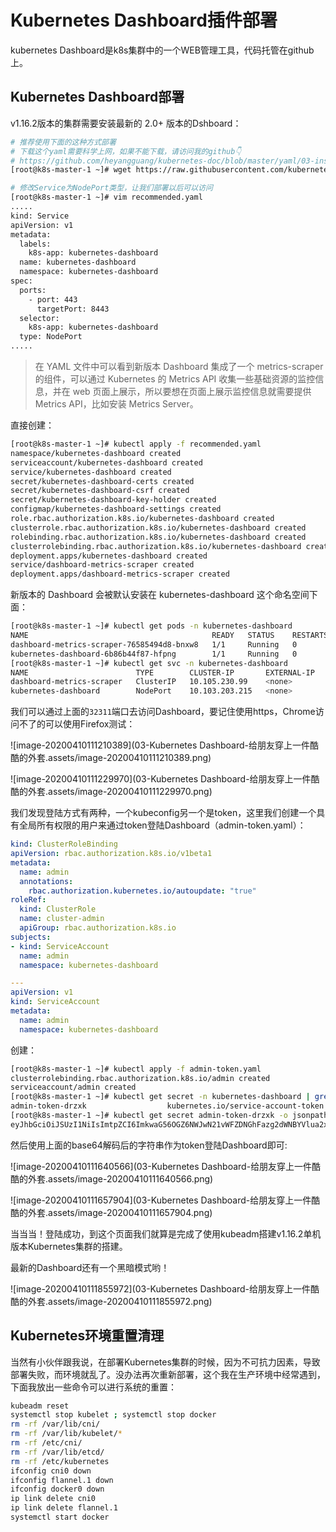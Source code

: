 # Kubernetes Dashboard插件部署

kubernetes Dashboard是k8s集群中的一个WEB管理工具，代码托管在github上。

[点击这里]: https://github.com/kubernetes/dashboard



## Kubernetes Dashboard部署

v1.16.2版本的集群需要安装最新的 2.0+ 版本的Dshboard：

```bash
# 推荐使用下面的这种方式部署
# 下载这个yaml需要科学上网，如果不能下载，请访问我的github👇
# https://github.com/heyangguang/kubernetes-doc/blob/master/yaml/03-install-k8s-dashboard/recommended.yaml
[root@k8s-master-1 ~]# wget https://raw.githubusercontent.com/kubernetes/dashboard/v2.0.0-beta5/aio/deploy/recommended.yaml

# 修改Service为NodePort类型，让我们部署以后可以访问
[root@k8s-master-1 ~]# vim recommended.yaml
.....
kind: Service
apiVersion: v1
metadata:
  labels:
    k8s-app: kubernetes-dashboard
  name: kubernetes-dashboard
  namespace: kubernetes-dashboard
spec:
  ports:
    - port: 443
      targetPort: 8443
  selector:
    k8s-app: kubernetes-dashboard
  type: NodePort 
.....  
```

> 在 YAML 文件中可以看到新版本 Dashboard 集成了一个 metrics-scraper 的组件，可以通过 Kubernetes 的 Metrics API 收集一些基础资源的监控信息，并在 web 页面上展示，所以要想在页面上展示监控信息就需要提供 Metrics API，比如安装 Metrics Server。

直接创建：

```bash
[root@k8s-master-1 ~]# kubectl apply -f recommended.yaml
namespace/kubernetes-dashboard created
serviceaccount/kubernetes-dashboard created
service/kubernetes-dashboard created
secret/kubernetes-dashboard-certs created
secret/kubernetes-dashboard-csrf created
secret/kubernetes-dashboard-key-holder created
configmap/kubernetes-dashboard-settings created
role.rbac.authorization.k8s.io/kubernetes-dashboard created
clusterrole.rbac.authorization.k8s.io/kubernetes-dashboard created
rolebinding.rbac.authorization.k8s.io/kubernetes-dashboard created
clusterrolebinding.rbac.authorization.k8s.io/kubernetes-dashboard created
deployment.apps/kubernetes-dashboard created
service/dashboard-metrics-scraper created
deployment.apps/dashboard-metrics-scraper created
```

新版本的 Dashboard 会被默认安装在 kubernetes-dashboard 这个命名空间下面：

```bash
[root@k8s-master-1 ~]# kubectl get pods -n kubernetes-dashboard
NAME                                         READY   STATUS    RESTARTS   AGE
dashboard-metrics-scraper-76585494d8-bnxw8   1/1     Running   0          119s
kubernetes-dashboard-6b86b44f87-hfpng        1/1     Running   0          119s
[root@k8s-master-1 ~]# kubectl get svc -n kubernetes-dashboard
NAME                        TYPE        CLUSTER-IP       EXTERNAL-IP   PORT(S)         AGE
dashboard-metrics-scraper   ClusterIP   10.105.230.99    <none>        8000/TCP        17s
kubernetes-dashboard        NodePort    10.103.203.215   <none>        443:32311/TCP   17s
```

我们可以通过上面的`32311`端口去访问Dashboard，要记住使用https，Chrome访问不了的可以使用Firefox测试：

![image-20200410111210389](03-Kubernetes Dashboard-给朋友穿上一件酷酷的外套.assets/image-20200410111210389.png)

![image-20200410111229970](03-Kubernetes Dashboard-给朋友穿上一件酷酷的外套.assets/image-20200410111229970.png)



我们发现登陆方式有两种，一个kubeconfig另一个是token，这里我们创建一个具有全局所有权限的用户来通过token登陆Dashboard（admin-token.yaml）：

```yaml
kind: ClusterRoleBinding
apiVersion: rbac.authorization.k8s.io/v1beta1
metadata:
  name: admin
  annotations:
    rbac.authorization.kubernetes.io/autoupdate: "true"
roleRef:
  kind: ClusterRole
  name: cluster-admin
  apiGroup: rbac.authorization.k8s.io
subjects:
- kind: ServiceAccount
  name: admin
  namespace: kubernetes-dashboard

---
apiVersion: v1
kind: ServiceAccount
metadata:
  name: admin
  namespace: kubernetes-dashboard
```

创建：

```bash
[root@k8s-master-1 ~]# kubectl apply -f admin-token.yaml
clusterrolebinding.rbac.authorization.k8s.io/admin created
serviceaccount/admin created
[root@k8s-master-1 ~]# kubectl get secret -n kubernetes-dashboard | grep "admin-token"
admin-token-drzxk                  kubernetes.io/service-account-token   3      36s
[root@k8s-master-1 ~]# kubectl get secret admin-token-drzxk -o jsonpath={.data.token} -n kubernetes-dashboard |base64 -d
eyJhbGciOiJSUzI1NiIsImtpZCI6ImkwaG56OGZ6NWJwN21vWFZDNGhFazg2dWNBYVlua2xlVVNZUVdpMXRlOE0ifQ.eyJpc3MiOiJrdWJlcm5ldGVzL3NlcnZpY2VhY2NvdW50Iiwia3ViZXJuZXRlcy5pby9zZXJ2aWNlYWNjb3VudC9uYW1lc3BhY2UiOiJrdWJlcm5ldGVzLWRhc2hib2FyZCIsImt1YmVybmV0ZXMuaW8vc2VydmljZWFjY291bnQvc2VjcmV0Lm5hbWUiOiJhZG1pbi10b2tlbi1kcnp4ayIsImt1YmVybmV0ZXMuaW8vc2VydmljZWFjY291bnQvc2VydmljZS1hY2NvdW50Lm5hbWUiOiJhZG1pbiIsImt1YmVybmV0ZXMuaW8vc2VydmljZWFjY291bnQvc2VydmljZS1hY2NvdW50LnVpZCI6IjczZGY4MWVjLWQ1NzAtNDg1MC1hMGQwLWMzNTY0MGUzOTNiMyIsInN1YiI6InN5c3RlbTpzZXJ2aWNlYWNjb3VudDprdWJlcm5ldGVzLWRhc2hib2FyZDphZG1pbiJ9.AuzM-msKFZZ-41Ow2xSpV-u3sACPcHUlGvc6NrO4V13p9QFr3uc5z4oGWZU0TBQ5PwPzm4ZEX6UL0AXS8NyBZWrrmUi6Ioz_X9GMtn6KyrUh2Zny4C0Susq8gFO1XYilTx2GTKNbB8c-FCeIZ61-bMDz6L6iTsRbCr8Bwr7ht7kftJt8G4vic4CCEY_rT_ygI5vSP3NnxDHtht3lvF3R1XWx25gIgkSOC4ukoH07zAWJSDDRF7VbEKVL4k5wEVOYGIfznqS_2GkvivQiQt8fn8LDb1JTv1oygS5Cmvv-OfsLDe6O4-1uU6cUEL5uz0187VMp5-UaQLqnXHddvwxLXg
```

然后使用上面的base64解码后的字符串作为token登陆Dashboard即可:

![image-20200410111640566](03-Kubernetes Dashboard-给朋友穿上一件酷酷的外套.assets/image-20200410111640566.png)

![image-20200410111657904](03-Kubernetes Dashboard-给朋友穿上一件酷酷的外套.assets/image-20200410111657904.png)



当当当！登陆成功，到这个页面我们就算是完成了使用kubeadm搭建v1.16.2单机版本Kubernetes集群的搭建。

最新的Dashboard还有一个黑暗模式哟！

![image-20200410111855972](03-Kubernetes Dashboard-给朋友穿上一件酷酷的外套.assets/image-20200410111855972.png)





## Kubernetes环境重置清理

当然有小伙伴跟我说，在部署Kubernetes集群的时候，因为不可抗力因素，导致部署失败，而环境就乱了。没办法再次重新部署，这个我在生产环境中经常遇到，下面我放出一些命令可以进行系统的重置：

```bash
kubeadm reset
systemctl stop kubelet ; systemctl stop docker
rm -rf /var/lib/cni/
rm -rf /var/lib/kubelet/*
rm -rf /etc/cni/
rm -rf /var/lib/etcd/
rm -rf /etc/kubernetes
ifconfig cni0 down
ifconfig flannel.1 down
ifconfig docker0 down
ip link delete cni0
ip link delete flannel.1
systemctl start docker
```







